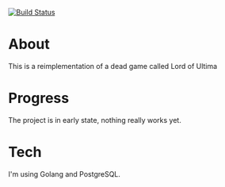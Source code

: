 
[![Build Status](https://travis-ci.org/joaopedrosgs/OpenLoU.svg?branch=master)](https://travis-ci.org/joaopedrosgs/OpenLoU)

# About
 This is a reimplementation of a dead game called Lord of Ultima
 
# Progress
The project is in early state, nothing really works yet.

# Tech
I'm using Golang and PostgreSQL.

